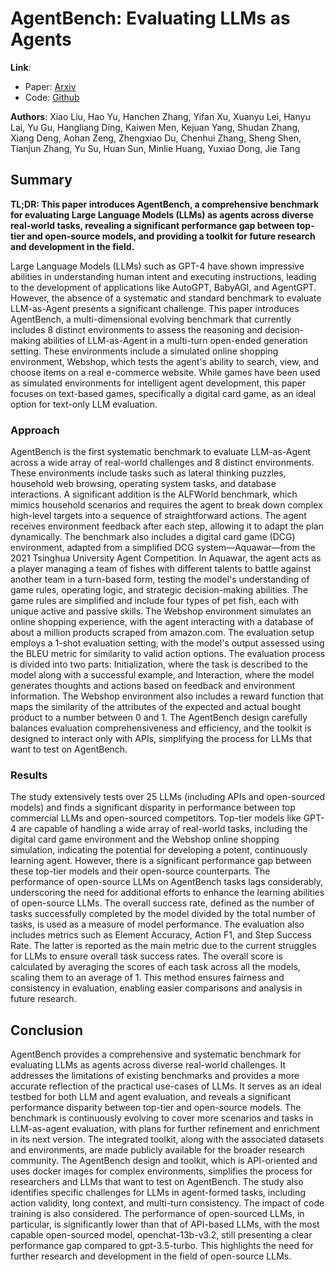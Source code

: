 <!--- Created using: gpt-4 --->
<!--- Reviewed: False --->
# AgentBench: Evaluating LLMs as Agents

**Link**:
- Paper: [Arxiv](http://arxiv.org/pdf/2308.03688v1)
- Code: [Github](https://github.com/thudm/agentbench)



**Authors**: Xiao Liu, Hao Yu, Hanchen Zhang, Yifan Xu, Xuanyu Lei, Hanyu Lai, Yu Gu, Hangliang Ding, Kaiwen Men, Kejuan Yang, Shudan Zhang, Xiang Deng, Aohan Zeng, Zhengxiao Du, Chenhui Zhang, Sheng Shen, Tianjun Zhang, Yu Su, Huan Sun, Minlie Huang, Yuxiao Dong, Jie Tang

## Summary

**TL;DR: This paper introduces AgentBench, a comprehensive benchmark for evaluating Large Language Models (LLMs) as agents across diverse real-world tasks, revealing a significant performance gap between top-tier and open-source models, and providing a toolkit for future research and development in the field.**

Large Language Models (LLMs) such as GPT-4 have shown impressive abilities in understanding human intent and executing instructions, leading to the development of applications like AutoGPT, BabyAGI, and AgentGPT. However, the absence of a systematic and standard benchmark to evaluate LLM-as-Agent presents a significant challenge. This paper introduces AgentBench, a multi-dimensional evolving benchmark that currently includes 8 distinct environments to assess the reasoning and decision-making abilities of LLM-as-Agent in a multi-turn open-ended generation setting. These environments include a simulated online shopping environment, Webshop, which tests the agent's ability to search, view, and choose items on a real e-commerce website. While games have been used as simulated environments for intelligent agent development, this paper focuses on text-based games, specifically a digital card game, as an ideal option for text-only LLM evaluation.

### Approach

AgentBench is the first systematic benchmark to evaluate LLM-as-Agent across a wide array of real-world challenges and 8 distinct environments. These environments include tasks such as lateral thinking puzzles, household web browsing, operating system tasks, and database interactions. A significant addition is the ALFWorld benchmark, which mimics household scenarios and requires the agent to break down complex high-level targets into a sequence of straightforward actions. The agent receives environment feedback after each step, allowing it to adapt the plan dynamically. The benchmark also includes a digital card game (DCG) environment, adapted from a simplified DCG system—Aquawar—from the 2021 Tsinghua University Agent Competition. In Aquawar, the agent acts as a player managing a team of fishes with different talents to battle against another team in a turn-based form, testing the model's understanding of game rules, operating logic, and strategic decision-making abilities. The game rules are simplified and include four types of pet fish, each with unique active and passive skills. The Webshop environment simulates an online shopping experience, with the agent interacting with a database of about a million products scraped from amazon.com. The evaluation setup employs a 1-shot evaluation setting, with the model's output assessed using the BLEU metric for similarity to valid action options. The evaluation process is divided into two parts: Initialization, where the task is described to the model along with a successful example, and Interaction, where the model generates thoughts and actions based on feedback and environment information. The Webshop environment also includes a reward function that maps the similarity of the attributes of the expected and actual bought product to a number between 0 and 1. The AgentBench design carefully balances evaluation comprehensiveness and efficiency, and the toolkit is designed to interact only with APIs, simplifying the process for LLMs that want to test on AgentBench.
### Results

The study extensively tests over 25 LLMs (including APIs and open-sourced models) and finds a significant disparity in performance between top commercial LLMs and open-sourced competitors. Top-tier models like GPT-4 are capable of handling a wide array of real-world tasks, including the digital card game environment and the Webshop online shopping simulation, indicating the potential for developing a potent, continuously learning agent. However, there is a significant performance gap between these top-tier models and their open-source counterparts. The performance of open-source LLMs on AgentBench tasks lags considerably, underscoring the need for additional efforts to enhance the learning abilities of open-source LLMs. The overall success rate, defined as the number of tasks successfully completed by the model divided by the total number of tasks, is used as a measure of model performance. The evaluation also includes metrics such as Element Accuracy, Action F1, and Step Success Rate. The latter is reported as the main metric due to the current struggles for LLMs to ensure overall task success rates. The overall score is calculated by averaging the scores of each task across all the models, scaling them to an average of 1. This method ensures fairness and consistency in evaluation, enabling easier comparisons and analysis in future research.
## Conclusion

AgentBench provides a comprehensive and systematic benchmark for evaluating LLMs as agents across diverse real-world challenges. It addresses the limitations of existing benchmarks and provides a more accurate reflection of the practical use-cases of LLMs. It serves as an ideal testbed for both LLM and agent evaluation, and reveals a significant performance disparity between top-tier and open-source models. The benchmark is continuously evolving to cover more scenarios and tasks in LLM-as-agent evaluation, with plans for further refinement and enrichment in its next version. The integrated toolkit, along with the associated datasets and environments, are made publicly available for the broader research community. The AgentBench design and toolkit, which is API-oriented and uses docker images for complex environments, simplifies the process for researchers and LLMs that want to test on AgentBench. The study also identifies specific challenges for LLMs in agent-formed tasks, including action validity, long context, and multi-turn consistency. The impact of code training is also considered. The performance of open-sourced LLMs, in particular, is significantly lower than that of API-based LLMs, with the most capable open-sourced model, openchat-13b-v3.2, still presenting a clear performance gap compared to gpt-3.5-turbo. This highlights the need for further research and development in the field of open-source LLMs.
